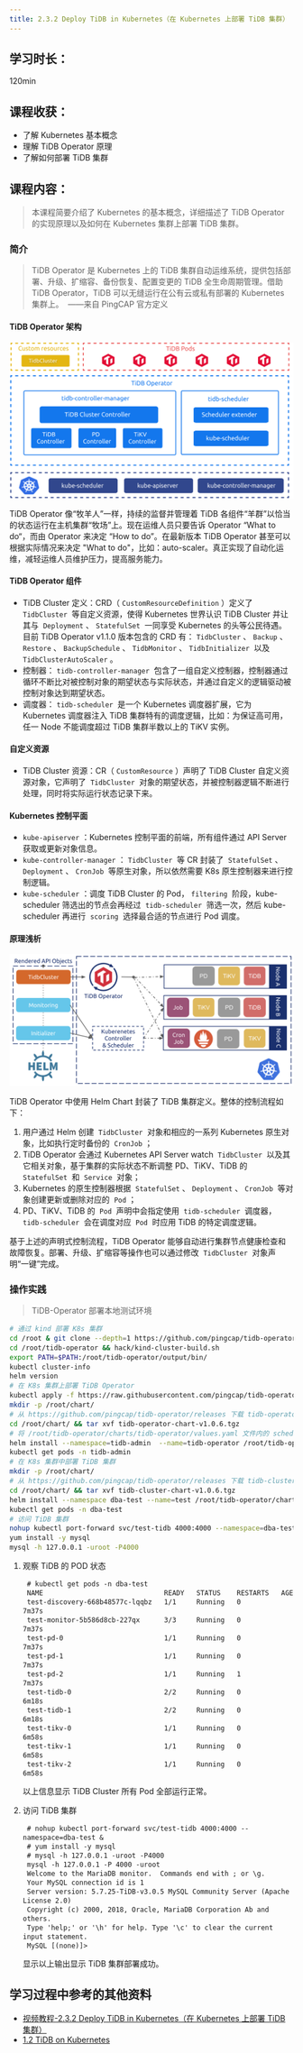 ```yaml
---
title: 2.3.2 Deploy TiDB in Kubernetes（在 Kubernetes 上部署 TiDB 集群）
---
```

## 学习时长：

120min

## 课程收获：

* 了解 Kubernetes 基本概念
* 理解 TiDB Operator 原理
* 了解如何部署 TiDB 集群

## 课程内容：

> 本课程简要介绍了 Kubernetes 的基本概念，详细描述了 TiDB Operator 的实现原理以及如何在 Kubernetes 集群上部署 TiDB 集群。

### 简介

> TiDB Operator 是 Kubernetes 上的 TiDB 集群自动运维系统，提供包括部署、升级、扩缩容、备份恢复、配置变更的 TiDB 全生命周期管理。借助 TiDB Operator，TiDB 可以无缝运行在公有云或私有部署的 Kubernetes 集群上。
> ​ ——来自 PingCAP 官方定义

#### TiDB Operator 架构

![](pic/tidb-operator-overview.png)

TiDB Operator 像“牧羊人”一样，持续的监督并管理着 TiDB 各组件“羊群”以恰当的状态运行在主机集群“牧场”上。现在运维人员只要告诉 Operator “What to do“，而由 Operator 来决定 “How to do”。在最新版本 TiDB Operator 甚至可以根据实际情况来决定 "What to do"，比如：auto-scaler。真正实现了自动化运维，减轻运维人员维护压力，提高服务能力。

#### TiDB Operator 组件

* TiDB Cluster 定义：CRD（ `CustomResourceDefinition` ）定义了  `TidbCluster`  等自定义资源，使得 Kubernetes 世界认识 TiDB Cluster 并让其与  `Deployment` 、 `StatefulSet`  一同享受 Kubernetes 的头等公民待遇。目前 TiDB Operator v1.1.0 版本包含的 CRD 有： `TidbCluster` 、 `Backup` 、 `Restore` 、 `BackupSchedule` 、 `TidbMonitor` 、 `TidbInitializer`  以及  `TidbClusterAutoScaler` 。
* 控制器： `tidb-controller-manager`  包含了一组自定义控制器，控制器通过循环不断比对被控制对象的期望状态与实际状态，并通过自定义的逻辑驱动被控制对象达到期望状态。
* 调度器： `tidb-scheduler`  是一个 Kubernetes 调度器扩展，它为 Kubernetes 调度器注入 TiDB 集群特有的调度逻辑，比如：为保证高可用，任一 Node 不能调度超过 TiDB 集群半数以上的 TiKV 实例。

#### 自定义资源

* TiDB Cluster 资源：CR（ `CustomResource` ）声明了 TiDB Cluster 自定义资源对象，它声明了  `TidbCluster`  对象的期望状态，并被控制器逻辑不断进行处理，同时将实际运行状态记录下来。

#### Kubernetes 控制平面

* `kube-apiserver` ：Kubernetes 控制平面的前端，所有组件通过 API Server 获取或更新对象信息。
* `kube-controller-manager` ： `TidbCluster`  等 CR 封装了  `StatefulSet` 、 `Deployment` 、 `CronJob`  等原生对象，所以依然需要 K8s 原生控制器来进行控制逻辑。
* `kube-scheduler` ：调度 TiDB Cluster 的 Pod， `filtering`  阶段，kube-scheduler 筛选出的节点会再经过  `tidb-scheduler`  筛选一次，然后 kube-scheduler 再进行  `scoring`  选择最合适的节点进行 Pod 调度。

#### 原理浅析

![](pic/tidb-operator-control-flow.png)

TiDB Operator 中使用 Helm Chart 封装了 TiDB 集群定义。整体的控制流程如下：

1. 用户通过 Helm 创建  `TidbCluster`  对象和相应的一系列 Kubernetes 原生对象，比如执行定时备份的  `CronJob` ；
2. TiDB Operator 会通过 Kubernetes API Server watch  `TidbCluster`  以及其它相关对象，基于集群的实际状态不断调整 PD、TiKV、TiDB 的  `StatefulSet`  和  `Service`  对象；
3. Kubernetes 的原生控制器根据  `StatefulSet` 、 `Deployment` 、 `CronJob`  等对象创建更新或删除对应的  `Pod` ；
4. PD、TiKV、TiDB 的  `Pod`  声明中会指定使用  `tidb-scheduler`  调度器， `tidb-scheduler`  会在调度对应  `Pod`  时应用 TiDB 的特定调度逻辑。

基于上述的声明式控制流程，TiDB Operator 能够自动进行集群节点健康检查和故障恢复。部署、升级、扩缩容等操作也可以通过修改  `TidbCluster`  对象声明“一键”完成。

### 操作实践

> TiDB-Operator 部署本地测试环境

```bash
# 通过 kind 部署 K8s 集群
cd /root & git clone --depth=1 https://github.com/pingcap/tidb-operator && cd tidb-operator
cd /root/tidb-operator && hack/kind-cluster-build.sh
export PATH=$PATH:/root/tidb-operator/output/bin/
kubectl cluster-info
helm version
# 在 K8s 集群上部署 TiDB Operator
kubectl apply -f https://raw.githubusercontent.com/pingcap/tidb-operator/master/manifests/crd.yaml && kubectl get crd tidbclusters.pingcap.com
mkdir -p /root/chart/
# 从 https://github.com/pingcap/tidb-operator/releases 下载 tidb-operator-chart-v1.0.6.tgz 文件放到 /root/chart/ 路径下
cd /root/chart/ && tar xvf tidb-operator-chart-v1.0.6.tgz
# 将 /root/tidb-operator/charts/tidb-operator/values.yaml 文件内的 scheduler.kubeSchedulerImageName 值修改为 registry.cn-hangzhou.aliyuncs.com/google_containers/kube-scheduler 以加快镜像拉取速度。
helm install --namespace=tidb-admin  --name=tidb-operator /root/tidb-operator/charts/tidb-operator -f /root/tidb-operator/charts/tidb-operator/values.yaml
kubectl get pods -n tidb-admin
# 在 K8s 集群中部署 TiDB 集群
mkdir -p /root/chart/
# 从 https://github.com/pingcap/tidb-operator/releases 下载 tidb-cluster-chart-v1.0.6.tgz 文件放到 /root/chart/ 路径下
cd /root/chart/ && tar xvf tidb-cluster-chart-v1.0.6.tgz
helm install --namespace dba-test --name=test /root/tidb-operator/charts/tidb-cluster -f /root/tidb-operator/charts/tidb-cluster/values.yaml
kubectl get pods -n dba-test
# 访问 TiDB 集群
nohup kubectl port-forward svc/test-tidb 4000:4000 --namespace=dba-test &
yum install -y mysql
mysql -h 127.0.0.1 -uroot -P4000
```

1. 观察 TiDB 的 POD 状态

   ```
    # kubectl get pods -n dba-test
    NAME                              READY   STATUS    RESTARTS   AGE
    test-discovery-668b48577c-lqqbz   1/1     Running   0          7m37s
    test-monitor-5b586d8cb-227qx      3/3     Running   0          7m37s
    test-pd-0                         1/1     Running   0          7m37s
    test-pd-1                         1/1     Running   0          7m37s
    test-pd-2                         1/1     Running   1          7m37s
    test-tidb-0                       2/2     Running   0          6m18s
    test-tidb-1                       2/2     Running   0          6m18s
    test-tikv-0                       1/1     Running   0          6m58s
    test-tikv-1                       1/1     Running   0          6m58s
    test-tikv-2                       1/1     Running   0          6m58s
   ```

   以上信息显示 TiDB Cluster 所有 Pod 全部运行正常。

2. 访问 TiDB 集群

   ```
    # nohup kubectl port-forward svc/test-tidb 4000:4000 --namespace=dba-test &
    # yum install -y mysql
    # mysql -h 127.0.0.1 -uroot -P4000
    mysql -h 127.0.0.1 -P 4000 -uroot
    Welcome to the MariaDB monitor.  Commands end with ; or \g.
    Your MySQL connection id is 1
    Server version: 5.7.25-TiDB-v3.0.5 MySQL Community Server (Apache License 2.0)
    Copyright (c) 2000, 2018, Oracle, MariaDB Corporation Ab and others.
    Type 'help;' or '\h' for help. Type '\c' to clear the current input statement.
    MySQL [(none)]>
   ```

   显示以上输出显示 TiDB 集群部署成功。


## 学习过程中参考的其他资料

- [视频教程-2.3.2 Deploy TiDB in Kubernetes（在 Kubernetes 上部署 TiDB 集群）
](https://university.pingcap.com/courses/TiDB%204.0%20%E5%BA%94%E7%94%A8%E5%BC%80%E5%8F%91%E6%8C%87%E5%8D%97/chapter/201-%E7%AB%A0%E8%8A%82/lesson/Deploy-TiDB-in-Kubernetes)
- [ 1.2 TiDB on Kubernetes](https://book.tidb.io/session2/chapter1/tidb-on-k8s.html)

